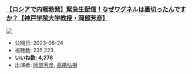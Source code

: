 ### [【ロシアで内戦勃発】緊急生配信！なぜワグネルは裏切ったんですか？【神戸学院大学教授・岡部芳彦】](https://www.youtube.com/watch?v=7t5BL8ioyhU)
[![](https://img.youtube.com/vi/7t5BL8ioyhU/sddefault.jpg)](https://www.youtube.com/watch?v=7t5BL8ioyhU)
-   公開日: 2023-06-24
-   視聴数: 235,223
-   **いいね数: 4,278**
-   出演者: [岡部芳彦](/rehacq_fan/people/岡部芳彦 "wikilink"), [高橋弘樹](/rehacq_fan/people/高橋弘樹 "wikilink")
